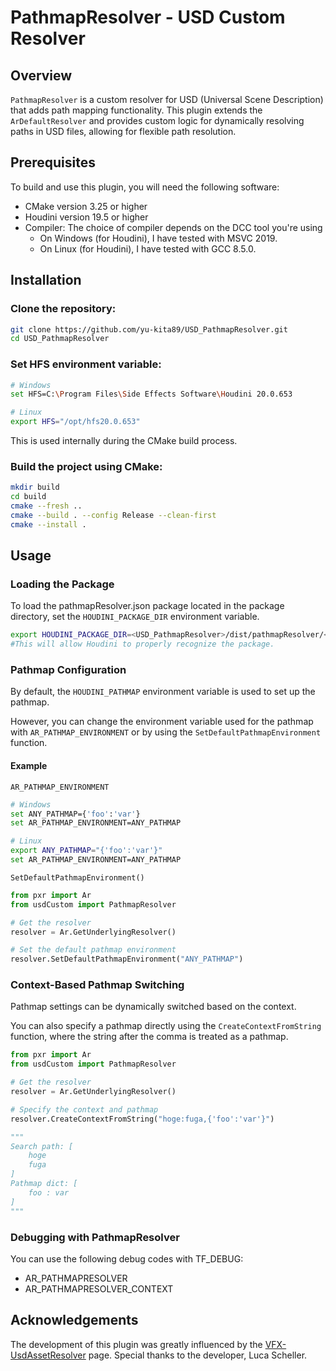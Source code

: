 # PathmapResolver - USD Custom Resolver

## Overview
`PathmapResolver` is a custom resolver for USD (Universal Scene Description) that adds path mapping functionality.
This plugin extends the `ArDefaultResolver` and provides custom logic for dynamically resolving paths in USD files, allowing for flexible path resolution.


## Prerequisites
To build and use this plugin, you will need the following software:

- CMake version 3.25 or higher
- Houdini version 19.5 or higher
- Compiler: The choice of compiler depends on the DCC tool you're using
  - On Windows (for Houdini), I have tested with MSVC 2019.
  - On Linux (for Houdini), I have tested with GCC 8.5.0.

  
## Installation
### Clone the repository:
```bash
git clone https://github.com/yu-kita89/USD_PathmapResolver.git
cd USD_PathmapResolver
```

### Set HFS environment variable:
```bash
# Windows
set HFS=C:\Program Files\Side Effects Software\Houdini 20.0.653

# Linux
export HFS="/opt/hfs20.0.653"
```
This is used internally during the CMake build process.

### Build the project using CMake:
```bash
mkdir build
cd build
cmake --fresh ..
cmake --build . --config Release --clean-first
cmake --install .
```


## Usage
### Loading the Package
To load the pathmapResolver.json package located in the package directory,
set the `HOUDINI_PACKAGE_DIR` environment variable.
```bash
export HOUDINI_PACKAGE_DIR=<USD_PathmapResolver>/dist/pathmapResolver/<Platform>/packages
#This will allow Houdini to properly recognize the package.
```

### Pathmap Configuration
By default, the `HOUDINI_PATHMAP` environment variable is used to set up the pathmap.

However, you can change the environment variable used for the pathmap with `AR_PATHMAP_ENVIRONMENT` or by using the `SetDefaultPathmapEnvironment` function.

#### Example
`AR_PATHMAP_ENVIRONMENT`
```bash
# Windows
set ANY_PATHMAP={'foo':'var'}
set AR_PATHMAP_ENVIRONMENT=ANY_PATHMAP

# Linux
export ANY_PATHMAP="{'foo':'var'}"
set AR_PATHMAP_ENVIRONMENT=ANY_PATHMAP
```

`SetDefaultPathmapEnvironment()`
```python
from pxr import Ar
from usdCustom import PathmapResolver

# Get the resolver
resolver = Ar.GetUnderlyingResolver()

# Set the default pathmap environment
resolver.SetDefaultPathmapEnvironment("ANY_PATHMAP")
```

### Context-Based Pathmap Switching
Pathmap settings can be dynamically switched based on the context.

You can also specify a pathmap directly using the `CreateContextFromString` function,
where the string after the comma is treated as a pathmap.

```python
from pxr import Ar
from usdCustom import PathmapResolver

# Get the resolver
resolver = Ar.GetUnderlyingResolver()

# Specify the context and pathmap
resolver.CreateContextFromString("hoge:fuga,{'foo':'var'}")

"""
Search path: [
    hoge
    fuga
]
Pathmap dict: [
    foo : var
]
"""
```

### Debugging with PathmapResolver
You can use the following debug codes with TF_DEBUG:
 - AR_PATHMAPRESOLVER
 - AR_PATHMAPRESOLVER_CONTEXT


## Acknowledgements
The development of this plugin was greatly influenced by the [VFX-UsdAssetResolver](https://github.com/LucaScheller/VFX-UsdAssetResolver) page.
Special thanks to the developer, Luca Scheller.
